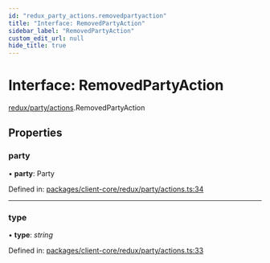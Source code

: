 ```yaml
---
id: "redux_party_actions.removedpartyaction"
title: "Interface: RemovedPartyAction"
sidebar_label: "RemovedPartyAction"
custom_edit_url: null
hide_title: true
---
```


# Interface: RemovedPartyAction

[redux/party/actions](../modules/redux_party_actions.md).RemovedPartyAction

## Properties

### party

• **party**: Party

Defined in: [packages/client-core/redux/party/actions.ts:34](https://github.com/xr3ngine/xr3ngine/blob/56376a778/packages/client-core/redux/party/actions.ts#L34)

___

### type

• **type**: *string*

Defined in: [packages/client-core/redux/party/actions.ts:33](https://github.com/xr3ngine/xr3ngine/blob/56376a778/packages/client-core/redux/party/actions.ts#L33)
